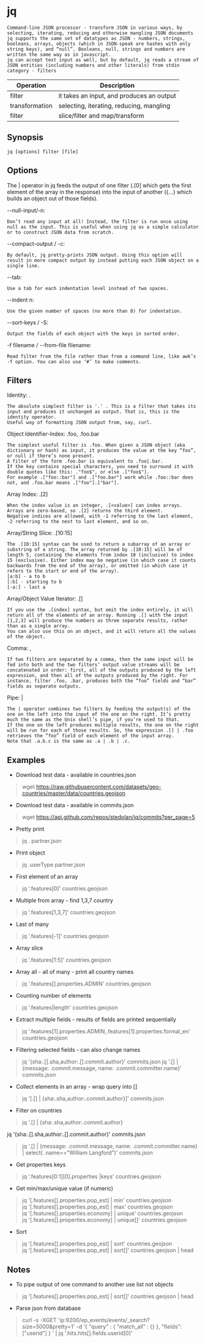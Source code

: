 # jq

    Command-line JSON processor - transform JSON in various ways, by selecting, iterating, reducing and otherwise mangling JSON documents
    jq supports the same set of datatypes as JSON - numbers, strings, booleans, arrays, objects (which in JSON-speak are hashes with only string keys), and “null”. Booleans, null, strings and numbers are written the same way as in javascript.
    jq can accept text input as well, but by default, jq reads a stream of JSON entities (including numbers and other literals) from stdin
    category - filters

|Operation|Description|
|--|--|
|filter|it takes an input, and produces an output|
|transformation|selecting, iterating, reducing, mangling|
|filter|slice/filter and map/transform|

## Synopsis

`jq [options] filter [file]`

## Options

The | operator in jq feeds the output of one filter (.[0] which gets the first element of the array in the response) into the input of another ({...} which builds an object out of those fields).

--null-input/-n:

    Don’t read any input at all! Instead, the filter is run once using null as the input. This is useful when using jq as a simple calculator or to construct JSON data from scratch.

--compact-output / -c:

    By default, jq pretty-prints JSON output. Using this option will result in more compact output by instead putting each JSON object on a single line.

--tab:

    Use a tab for each indentation level instead of two spaces.

--indent n:

    Use the given number of spaces (no more than 8) for indentation.

--sort-keys / -S:

    Output the fields of each object with the keys in sorted order.

-f filename / --from-file filename:

    Read filter from the file rather than from a command line, like awk’s -f option. You can also use ‘#’ to make comments.

## Filters

Identity: .

    The absolute simplest filter is '.' . This is a filter that takes its input and produces it unchanged as output. That is, this is the identity operator.
    Useful way of formatting JSON output from, say, curl.

Object Identifier-Index: .foo, .foo.bar

    The simplest useful filter is .foo. When given a JSON object (aka dictionary or hash) as input, it produces the value at the key “foo”, or null if there’s none present.
    A filter of the form .foo.bar is equivalent to .foo|.bar.
    If the key contains special characters, you need to surround it with double quotes like this: ."foo$", or else .["foo$"].
    For example .["foo::bar"] and .["foo.bar"] work while .foo::bar does not, and .foo.bar means .["foo"].["bar"].

Array Index: .[2]

    When the index value is an integer, .[<value>] can index arrays. Arrays are zero-based, so .[2] returns the third element.
    Negative indices are allowed, with -1 referring to the last element, -2 referring to the next to last element, and so on.

Array/String Slice: .[10:15]

    The .[10:15] syntax can be used to return a subarray of an array or substring of a string. The array returned by .[10:15] will be of length 5, containing the elements from index 10 (inclusive) to index 15 (exclusive). Either index may be negative (in which case it counts backwards from the end of the array), or omitted (in which case it refers to the start or end of the array).
    [a:b] - a to b
    [:b] - starting to b
    [-a:] - last a

Array/Object Value Iterator: .[]

    If you use the .[index] syntax, but omit the index entirely, it will return all of the elements of an array. Running .[] with the input [1,2,3] will produce the numbers as three separate results, rather than as a single array.
    You can also use this on an object, and it will return all the values of the object.

Comma: ,

    If two filters are separated by a comma, then the same input will be fed into both and the two filters’ output value streams will be concatenated in order: first, all of the outputs produced by the left expression, and then all of the outputs produced by the right. For instance, filter .foo, .bar, produces both the “foo” fields and “bar” fields as separate outputs.

Pipe: |

    The | operator combines two filters by feeding the output(s) of the one on the left into the input of the one on the right. It’s pretty much the same as the Unix shell’s pipe, if you’re used to that.
    If the one on the left produces multiple results, the one on the right will be run for each of those results. So, the expression .[] | .foo retrieves the “foo” field of each element of the input array.
    Note that .a.b.c is the same as .a | .b | .c.

## Examples

* Download test data - available in countries.json

> wget https://raw.githubusercontent.com/datasets/geo-countries/master/data/countries.geojson

* Download test data - available in commits.json

> wget https://api.github.com/repos/stedolan/jq/commits?per_page=5

* Pretty print

> jq . partner.json

* Print object

> jq .userType partner.json

* First element of an array

> jq '.features[0]' countries.geojson

* Multiple from array - find 1,3,7 country

> jq '.features[1,3,7]' countries.geojson

* Last of many

> jq '.features[-1]' countries.geojson

* Array slice

> jq '.features[1:5]' countries.geojson

* Array all - all of many - print all country names

> jq '.features[].properties.ADMIN' countries.geojson

* Counting number of elements

> jq '.features|length' countries.geojson

* Extract multiple fields - results of fields are printed sequentially

> jq '.features[1].properties.ADMIN,.features[1].properties.formal_en' countries.geojson

* Filtering selected fields - can also change names

> jq '{sha:.[].sha,author:.[].commit.author}' commits.json
> jq '.[] | {message: .commit.message, name: .commit.committer.name}' commits.json

* Collect elements in an array - wrap query into []

> jq '[.[] | {sha:.sha,author:.commit.author}]' commits.json 

* Filter on countries

> jq '.[] | {sha:.sha,author:.commit.author}

jq '{sha:.[].sha,author:.[].commit.author}' commits.json 
> jq '.[] | {message: .commit.message, name: .commit.committer.name} | select( .name=="William Langford")' commits.json


* Get properties keys

> jq '.features[0:1][0].properties |keys' countries.geojson

* Get min/max/unique value (if numeric)

> jq '[.features[].properties.pop_est] | min' countries.geojson  
> jq '[.features[].properties.pop_est] | max' countries.geojson  
> jq '[.features[].properties.economy] | unique' countries.geojson  
> jq '[.features[].properties.economy] | unique[]' countries.geojson  

* Sort

> jq '[.features[].properties.pop_est] | sort' countries.geojson  
> jq '[.features[].properties.pop_est] | sort[]' countries.geojson | head

## Notes

* To pipe output of one command to another use list not objects

> jq '[.features[].properties.pop_est] | sort[]' countries.geojson | head

* Parse json from database

> curl -s -XGET 'ip:9200/ep_events/events/_search?size=5000&pretty=1' -d '{ 
    "query" : { 
        "match_all" : {} 
    },
    "fields": ["userid"]
}
' | jq '.hits.hits[].fields.userid[0]'